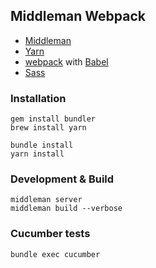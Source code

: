 ## Middleman Webpack

- [Middleman](https://middlemanapp.com)
- [Yarn](https://yarnpkg.com)
- [webpack](https://webpack.js.org) with [Babel](https://babeljs.org)
- [Sass](https://sass-lang.com)

### Installation
```
gem install bundler
brew install yarn
```

```
bundle install
yarn install
```

### Development & Build

```
middleman server
middleman build --verbose
```

### Cucumber tests

```
bundle exec cucumber
```
